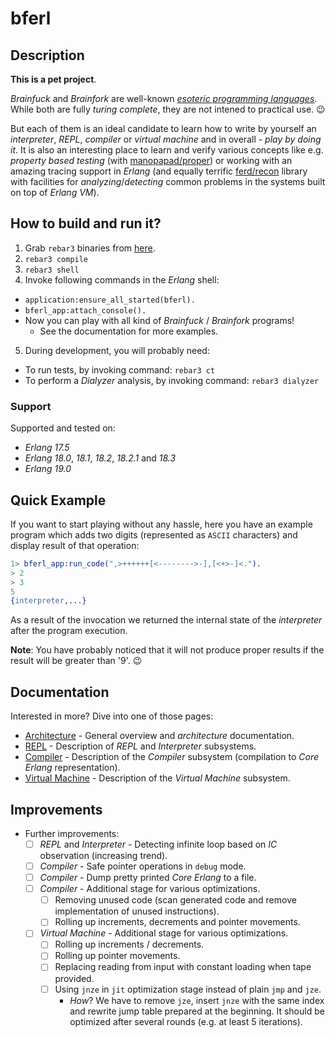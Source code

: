 # bferl

## Description

**This is a pet project**.

*Brainfuck* and *Brainfork* are well-known [*esoteric programming languages*](https://en.wikipedia.org/wiki/Esoteric_programming_language). While both are fully *turing complete*, they are not intened to practical use. :wink:

But each of them is an ideal candidate to learn how to write by yourself an *interpreter*, *REPL*, *compiler* or *virtual machine* and in overall - *play by doing it*. It is also an interesting place to learn and verify various concepts like e.g. *property based testing* (with [manopapad/proper](https://github.com/manopapad/proper)) or working with an amazing tracing support in *Erlang* (and equally terrific [ferd/recon](https://github.com/ferd/recon) library with facilities for *analyzing*/*detecting* common problems in the systems built on top of *Erlang VM*).

## How to build and run it?

1. Grab `rebar3` binaries from [here](https://github.com/rebar/rebar3).
2. `rebar3 compile`
3. `rebar3 shell`
4. Invoke following commands in the *Erlang* shell:
  - `application:ensure_all_started(bferl).`
  - `bferl_app:attach_console().`
  - Now you can play with all kind of *Brainfuck* / *Brainfork* programs!
    - See the documentation for more examples.
5. During development, you will probably need:
  - To run tests, by invoking command: `rebar3 ct`
  - To perform a *Dialyzer* analysis, by invoking command: `rebar3 dialyzer`

### Support

Supported and tested on:

- *Erlang 17.5*
- *Erlang 18.0*, *18.1*, *18.2*, *18.2.1* and *18.3*
- *Erlang 19.0*

## Quick Example

If you want to start playing without any hassle, here you have an example program which adds two digits (represented as `ASCII` characters) and display result of that operation:

```erlang
1> bferl_app:run_code(",>++++++[<-------->-],[<+>-]<.").
> 2
> 3
5
{interpreter,...}
```

As a result of the invocation we returned the internal state of the *interpreter* after the program execution.

**Note**: You have probably noticed that it will not produce proper results if the result will be greater than '9'. :wink:

## Documentation

Interested in more? Dive into one of those pages:

- [Architecture](/docs/Architecture.md) - General overview and *architecture* documentation.
- [REPL](/docs/REPL.md) - Description of *REPL* and *Interpreter* subsystems.
- [Compiler](/docs/Compiler.md) - Description of the *Compiler* subsystem (compilation to *Core Erlang* representation).
- [Virtual Machine](/docs/VirtualMachine.md) - Description of the *Virtual Machine* subsystem.

## Improvements

- Further improvements:
  - [ ] *REPL* and *Interpreter* - Detecting infinite loop based on *IC* observation (increasing trend).
  - [ ] *Compiler* - Safe pointer operations in `debug` mode.
  - [ ] *Compiler* - Dump pretty printed *Core Erlang* to a file.
  - [ ] *Compiler* - Additional stage for various optimizations.
    - [ ] Removing unused code (scan generated code and remove implementation of unused instructions).
    - [ ] Rolling up increments, decrements and pointer movements.
  - [ ] *Virtual Machine* - Additional stage for various optimizations.
    - [ ] Rolling up increments / decrements.
    - [ ] Rolling up pointer movements.
    - [ ] Replacing reading from input with constant loading when tape provided.
    - [ ] Using `jnze` in `jit` optimization stage instead of plain `jmp` and `jze`.
      - *How*? We have to remove `jze`, insert `jnze` with the same index and
        rewrite jump table prepared at the beginning. It should be optimized
        after several rounds (e.g. at least 5 iterations).
